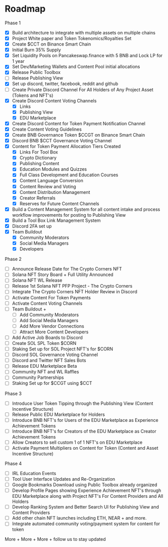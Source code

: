# Roadmap

Phase 1

* [x] Build architecture to integrate with multiple assets on multiple chains
* [x] Project White paper and Token Tokenomics/Royalties Set
* [x] Create $CCT on Binance Smart Chain
* [x] Initial Burn 35% Supply
* [x] Set Liquidity Pools on Pancakeswap.finance with 5 BNB and Lock LP for 1 year
* [x] Set Dev/Marketing Wallets and Content Pool initial allocations
* [x] Release Public Toolbox
* [ ] Release Publishing View
* [x] Set up discord, twitter, facebook, reddit and github
* [ ] Create Private Discord Channel For All Holders of Any Project Asset (Tokens and NFT's)
* [x] Create Discord Content Voting Channels
  * [x] Links
  * [x] Publishing View
  * [x] EDU Marketplace
* [x] Create Discord Content for Token Payment Notification Channel
* [x] Create Content Voting Guidelines
* [x] Create BNB Governance Token $CCGT on Binance Smart Chain
* [x] Discord BNB $CCT Governance Voting Channel
* [x] Content for Token Payment Allocation Tiers Created
  * [x] Links For Tool Box
  * [x] Crypto Dictionary
  * [x] Publishing Content
  * [x] Education Modules and Quizzes
  * [x] Full Class Development and Education Courses
  * [x] Content Language Conversion
  * [x] Content Review and Voting
  * [x] Content Distribution Management
  * [x] Creator Referrals
  * [x] Reserves for Future Content Channels
* [x] Build a Content Management System for all content intake and process workflow improvements for posting to Publishing View
* [x] Build a Tool Box Link Management System&#x20;
* [x] Discord 2FA set up
* [x] Team Buildout
  * [x] Community Moderators
  * [x] Social Media Managers
  * [x] Developers

Phase 2

* [ ] Announce Release Date for The Crypto Corners NFT
* [ ] Solana NFT Story Board + Full Utility Announced
* [ ] Solana NFT WL Release&#x20;
* [ ] Release 1st Solana NFT PFP Project - The Crypto Corners
* [ ] Integrate The Crypto Corners NFT Holder Review in Discord
* [ ] Activate Content For Token Payments
* [ ] Activate Content Voting Channels
* [ ] Team Buildout +&#x20;
  * [ ] Add Community Moderators
  * [ ] Add Social Media Managers
  * [ ] Add More Vendor Connections
  * [ ] Attract More Content Developers
* [ ] Add Active Job Boards to Discord
* [ ] Create SOL SPL Token $CORN
* [ ] Staking Set up for SOL Project NFT's for $CORN
* [ ] Discord SOL Governance Voting Channel
* [ ] Discord and Twitter NFT Sales Bots
* [ ] Release EDU Marketplace Beta
* [ ] Community NFT and WL Raffles&#x20;
* [ ] Community Partnerships
* [ ] Staking Set up for $CCGT using $CCT

Phase 3

* [ ] Introduce User Token Tipping through the Publishing View (Content Incentive Structure)
* [ ] Release Public EDU Marketplace for Holders
* [ ] Introduce BNB NFT's for Users of the EDU Marketplace as Experience Achievement Tokens
* [ ] Introduce BNB NFT's for Creators of the EDU Marketplace as Creator Achievement Tokens&#x20;
* [ ] Allow Creators to sell custom 1 of 1 NFT's on EDU Marketplace
* [ ] Activate Payment Multipliers on Content for Token (Content and Asset Incentive Structure)

Phase 4

* [ ] IRL Education Events&#x20;
* [ ] Tool User Interface Updates and Re-Organization
* [ ] Google Bookmarks Download using Public Toolbox already organized
* [ ] Develop Profile Pages showing Experience Achievement NFT's through EDU Marketplace along with Project NFT's For Content Providers and All Holders
* [ ] Develop Ranking System and Better Search UI for Publishing View and Content Providers&#x20;
* [ ] Add other chain NFT launches including ETH, NEAR + and more.
* [ ] Integrate automated community voting/payment system for content for token&#x20;

More + More + More + follow us to stay updated

